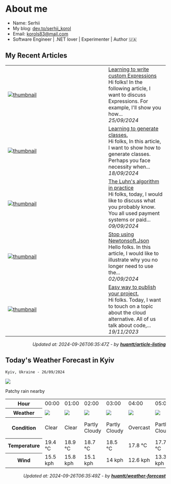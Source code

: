 # About me

- Name: Serhii
- My blog: [dev.to/serhii_korol](https://dev.to/serhii_korol_ab7776c50dba)
- Email: [korols83@mail.com](mailto:korols83@mail.com)
- Software Engineer | .NET lover | Experimenter | Author 🇺🇦

## My Recent Articles


<table>
        <tr>
            <td width="300px">
                <a href="https://dev.to/serhii_korol_ab7776c50dba/learning-to-write-custom-expressions-1p2n"><img src="https://media.dev.to/cdn-cgi/image/width=1000,height=420,fit=cover,gravity=auto,format=auto/https%3A%2F%2Fdev-to-uploads.s3.amazonaws.com%2Fuploads%2Farticles%2Fswxkul2iichy9xb8uxlq.png" alt="thumbnail"></a>
            </td>
            <td>
                <a href="https://dev.to/serhii_korol_ab7776c50dba/learning-to-write-custom-expressions-1p2n">Learning to write custom Expressions</a>
                <div>Hi folks! In the following article, I want to discuss Expressions. For example, I&#39;ll show you how...</div>
                <div><i>25/09/2024</i></div>
            </td>
        </tr>
        <tr>
            <td width="300px">
                <a href="https://dev.to/serhii_korol_ab7776c50dba/learning-to-generate-classes-1106"><img src="https://media.dev.to/cdn-cgi/image/width=1000,height=420,fit=cover,gravity=auto,format=auto/https%3A%2F%2Fdev-to-uploads.s3.amazonaws.com%2Fuploads%2Farticles%2F47hvgghblgeug9vwe9ne.jpg" alt="thumbnail"></a>
            </td>
            <td>
                <a href="https://dev.to/serhii_korol_ab7776c50dba/learning-to-generate-classes-1106">Learning to generate classes.</a>
                <div>Hi folks, In this article, I want to show how to generate classes. Perhaps you face necessity when...</div>
                <div><i>18/09/2024</i></div>
            </td>
        </tr>
        <tr>
            <td width="300px">
                <a href="https://dev.to/serhii_korol_ab7776c50dba/the-luhns-algorithm-in-practice-p0k"><img src="https://media.dev.to/cdn-cgi/image/width=1000,height=420,fit=cover,gravity=auto,format=auto/https%3A%2F%2Fdev-to-uploads.s3.amazonaws.com%2Fuploads%2Farticles%2Femrlyw7km25yog9k8jba.jpg" alt="thumbnail"></a>
            </td>
            <td>
                <a href="https://dev.to/serhii_korol_ab7776c50dba/the-luhns-algorithm-in-practice-p0k">The Luhn&#39;s algorithm in practice</a>
                <div>Hi folks, today, I would like to discuss what you probably know. You all used payment systems or paid...</div>
                <div><i>09/09/2024</i></div>
            </td>
        </tr>
        <tr>
            <td width="300px">
                <a href="https://dev.to/serhii_korol_ab7776c50dba/stop-using-newtonsoftjson-1l5k"><img src="https://media.dev.to/cdn-cgi/image/width=1000,height=420,fit=cover,gravity=auto,format=auto/https%3A%2F%2Fdev-to-uploads.s3.amazonaws.com%2Fuploads%2Farticles%2F3ets47naq3d1mk4rxq7u.png" alt="thumbnail"></a>
            </td>
            <td>
                <a href="https://dev.to/serhii_korol_ab7776c50dba/stop-using-newtonsoftjson-1l5k">Stop using Newtonsoft.Json</a>
                <div>Hello folks. In this article, I would like to illustrate why you no longer need to use the...</div>
                <div><i>02/09/2024</i></div>
            </td>
        </tr>
        <tr>
            <td width="300px">
                <a href="https://dev.to/serhii_korol_ab7776c50dba/easy-way-to-publish-your-project-1kp8"><img src="https://media.dev.to/cdn-cgi/image/width=1000,height=420,fit=cover,gravity=auto,format=auto/https%3A%2F%2Fdev-to-uploads.s3.amazonaws.com%2Fuploads%2Farticles%2Fb84848p4p0mcw4501449.png" alt="thumbnail"></a>
            </td>
            <td>
                <a href="https://dev.to/serhii_korol_ab7776c50dba/easy-way-to-publish-your-project-1kp8">Easy way to publish your project.</a>
                <div>Hi folks. Today, I want to touch on a topic about the cloud alternative. All of us talk about code,...</div>
                <div><i>19/11/2023</i></div>
            </td>
        </tr>
</table>

<div align="right">

*Updated at: 2024-09-26T06:35:47Z - by **[huantt/article-listing](https://github.com/huantt/article-listing)***

</div>

## Today's Weather Forecast in Kyiv



`Kyiv, Ukraine - 26/09/2024`

<img src="https://cdn.weatherapi.com/weather/64x64/day/176.png"/>

Patchy rain nearby


<table>
    <tr>
        <th>Hour</th>
        <td>00:00</td><td>01:00</td><td>02:00</td><td>03:00</td><td>04:00</td><td>05:00</td><td>06:00</td><td>07:00</td><td>08:00</td><td>09:00</td><td>10:00</td><td>11:00</td><td>12:00</td><td>13:00</td><td>14:00</td><td>15:00</td><td>16:00</td><td>17:00</td><td>18:00</td><td>19:00</td><td>20:00</td><td>21:00</td><td>22:00</td><td>23:00</td>
    </tr>
    <tr>
        <th>Weather</th>
        <td><img src="https://cdn.weatherapi.com/weather/64x64/night/113.png"></img></td><td><img src="https://cdn.weatherapi.com/weather/64x64/night/113.png"></img></td><td><img src="https://cdn.weatherapi.com/weather/64x64/night/116.png"></img></td><td><img src="https://cdn.weatherapi.com/weather/64x64/night/116.png"></img></td><td><img src="https://cdn.weatherapi.com/weather/64x64/night/122.png"></img></td><td><img src="https://cdn.weatherapi.com/weather/64x64/night/116.png"></img></td><td><img src="https://cdn.weatherapi.com/weather/64x64/night/116.png"></img></td><td><img src="https://cdn.weatherapi.com/weather/64x64/day/116.png"></img></td><td><img src="https://cdn.weatherapi.com/weather/64x64/day/116.png"></img></td><td><img src="https://cdn.weatherapi.com/weather/64x64/day/116.png"></img></td><td><img src="https://cdn.weatherapi.com/weather/64x64/day/176.png"></img></td><td><img src="https://cdn.weatherapi.com/weather/64x64/day/176.png"></img></td><td><img src="https://cdn.weatherapi.com/weather/64x64/day/176.png"></img></td><td><img src="https://cdn.weatherapi.com/weather/64x64/day/116.png"></img></td><td><img src="https://cdn.weatherapi.com/weather/64x64/day/116.png"></img></td><td><img src="https://cdn.weatherapi.com/weather/64x64/day/113.png"></img></td><td><img src="https://cdn.weatherapi.com/weather/64x64/day/113.png"></img></td><td><img src="https://cdn.weatherapi.com/weather/64x64/day/176.png"></img></td><td><img src="https://cdn.weatherapi.com/weather/64x64/day/200.png"></img></td><td><img src="https://cdn.weatherapi.com/weather/64x64/night/200.png"></img></td><td><img src="https://cdn.weatherapi.com/weather/64x64/night/116.png"></img></td><td><img src="https://cdn.weatherapi.com/weather/64x64/night/116.png"></img></td><td><img src="https://cdn.weatherapi.com/weather/64x64/night/116.png"></img></td><td><img src="https://cdn.weatherapi.com/weather/64x64/night/176.png"></img></td>
    </tr>
    <tr>
        <th>Condition</th>
        <td width="200px">Clear </td><td width="200px">Clear </td><td width="200px">Partly Cloudy </td><td width="200px">Partly Cloudy </td><td width="200px">Overcast </td><td width="200px">Partly Cloudy </td><td width="200px">Partly Cloudy </td><td width="200px">Partly Cloudy </td><td width="200px">Partly Cloudy </td><td width="200px">Partly Cloudy </td><td width="200px">Patchy rain nearby</td><td width="200px">Patchy rain nearby</td><td width="200px">Patchy rain nearby</td><td width="200px">Partly Cloudy </td><td width="200px">Partly Cloudy </td><td width="200px">Sunny</td><td width="200px">Sunny</td><td width="200px">Patchy rain nearby</td><td width="200px">Thundery outbreaks in nearby</td><td width="200px">Thundery outbreaks in nearby</td><td width="200px">Partly Cloudy </td><td width="200px">Partly Cloudy </td><td width="200px">Partly Cloudy </td><td width="200px">Patchy rain nearby</td>
    </tr>
    <tr>
        <th>Temperature</th>
        <td>19.4 °C</td><td>18.9 °C</td><td>18.7 °C</td><td>18.5 °C</td><td>17.8 °C</td><td>17.7 °C</td><td>17.7 °C</td><td>17.7 °C</td><td>18.2 °C</td><td>19.3 °C</td><td>20.3 °C</td><td>20.2 °C</td><td>23.1 °C</td><td>25 °C</td><td>25.4 °C</td><td>24.9 °C</td><td>24.9 °C</td><td>24.3 °C</td><td>23.4 °C</td><td>22.3 °C</td><td>22 °C</td><td>21.5 °C</td><td>21 °C</td><td>20.5 °C</td>
    </tr>
    <tr>
        <th>Wind</th>
        <td>15.5 kph</td><td>15.8 kph</td><td>15.1 kph</td><td>14 kph</td><td>12.6 kph</td><td>13.3 kph</td><td>14.4 kph</td><td>16.2 kph</td><td>15.8 kph</td><td>18.4 kph</td><td>20.2 kph</td><td>19.1 kph</td><td>20.5 kph</td><td>21.6 kph</td><td>22.3 kph</td><td>20.2 kph</td><td>18.4 kph</td><td>16.6 kph</td><td>15.1 kph</td><td>15.8 kph</td><td>18.4 kph</td><td>17.6 kph</td><td>16.9 kph</td><td>19.1 kph</td>
    </tr>
</table>


<div align="right">

*Updated at: 2024-09-26T06:35:49Z - by **[huantt/weather-forecast](https://github.com/huantt/weather-forecast)***

</div>
